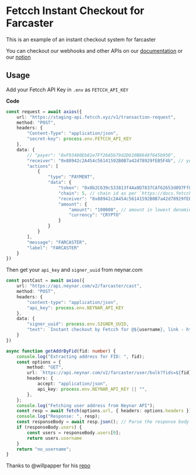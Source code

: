 # Fetcch Instant Checkout for Farcaster

This is an example of an instant checkout system for farcaster

You can checkout our webhooks and other APIs on our [documentation](https://docs.fetcch.xyz) or our [notion](https://fetcch.notion.site/Integration-Doc-for-Farcaster-4d1e9d6fd4ee4b3f8f8821272a0409cb?pvs=4)

## Usage

Add your Fetcch API Key in `.env` as `FETCCH_API_KEY`

**Code**

```typescript
const request = await axios({
    url: "https://staging-api.fetcch.xyz/v1/transaction-request",
    method: "POST",
    headers: {
        "Content-Type": "application/json",
        "secret-key": process.env.FETCCH_API_KEY
    },
    data: {
        // "payer": "0xF93480Eb81e7Ff26A5b79d2D610B8648f645b950",
        "receiver": "0x88942c2A454c56141592B0B7a42d78929fEB5F4b", // your address
        "actions": [
            {
                "type": "PAYMENT",
                "data": {
                    "token": "0x0b2C639c533813f4Aa9D7837CAf62653d097Ff85", // token address
                    "chain": 5, // chain id as per `https://docs.fetcch.xyz/how-to-integrate/blockchain`
                    "receiver": "0x88942c2A454c56141592B0B7a42d78929fEB5F4b", // your address
                    "amount": {
                        "amount": "100000", // amount in lowest denominator
                        "currency": "CRYPTO"
                    }
                }
            }
        ],
        "message": "FARCASTER",
        "label": "FARCASTER"
    }
})
```

Then get your `api_key` and `signer_uuid` from neynar.com

```typescript
const postCast = await axios({
    url: "https://api.neynar.com/v2/farcaster/cast",
    method: "POST",
    headers: {
        "content-type": "application/json",
        "api_key": process.env.NEYNAR_API_KEY
    },
    data: {
        "signer_uuid": process.env.SIGNER_UUID,
        "text": `Instant checkout by Fetcch for @${username}, link - https://request.fetcch.xyz/request/${(await request.data).data.id}`
    }
})
```

```typescript
async function getAddrByFid(fid: number) {
    console.log("Extracting address for FID: ", fid);
    const options = {
        method: "GET",
        url: `https://api.neynar.com/v2/farcaster/user/bulk?fids=${fid}`,
        headers: {
            accept: "application/json",
            api_key: process.env.NEYNAR_API_KEY || "",
        },
    };
    console.log("Fetching user address from Neynar API");
    const resp = await fetch(options.url, { headers: options.headers });
    console.log("Response: ", resp);
    const responseBody = await resp.json(); // Parse the response body as JSON
    if (responseBody.users) {
        const users = responseBody.users[0];
        return users.username
    }
    return "no_username";
}
```

Thanks to @willpapper for his [repo](github.com/willpapper/on-chain-cow-farcaster-frame)